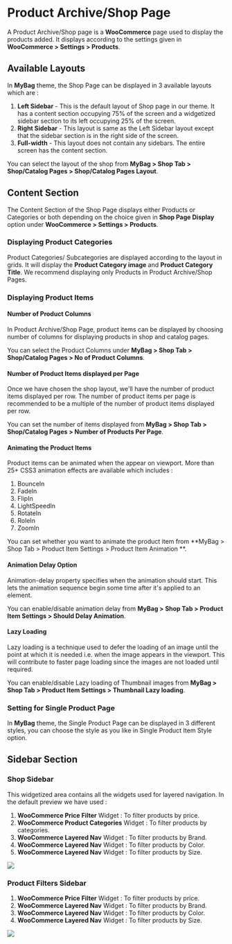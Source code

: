 # Product Archive/Shop Page

A Product Archive/Shop page is a **WooCommerce** page used to display the products added. It displays according to the settings given in **WooCommerce > Settings > Products**.

## Available Layouts

In **MyBag** theme, the Shop Page can be displayed in 3 available layouts which are :
1. **Left Sidebar** - This is the default layout of Shop page in our theme. It has a content section occupying 75% of the screen and a widgetized sidebar section to its left occupying 25% of the screen.
2. **Right Sidebar** - This layout is same as the Left Sidebar layout except that the sidebar section is in the right side of the screen.
3. **Full-width** - This layout does not contain any sidebars. The entire screen has the content section.

You can select the layout of the shop from **MyBag > Shop Tab > Shop/Catalog Pages > Shop/Catalog Pages Layout**.

## Content Section

The Content Section of the Shop Page displays either Products or Categories or both depending on the choice given in **Shop Page Display** option under **WooCommerce > Settings > Products**.

### Displaying Product Categories

Product Categories/ Subcategories are displayed according to the layout in grids. It will display the **Product Category image** and **Product Category Title**. We recommend displaying only Products in Product Archive/Shop Pages.

### Displaying Product Items

#### Number of Product Columns

In Product Archive/Shop Page, product items can be displayed by choosing number of columns for displaying products in shop and catalog pages.

You can select the Product Columns under **MyBag > Shop Tab > Shop/Catalog Pages > No of Product Columns**.

#### Number of Product Items displayed per Page

Once we have chosen the shop layout, we'll have the number of product items displayed per row. The number of product items per page is recommended to be a multiple of the number of product items displayed per row.

You can set the number of items displayed from **MyBag > Shop Tab > Shop/Catalog Pages > Number of Products Per Page**.

#### Animating the Product Items

Product items can be animated when the appear on viewport. More than 25+ CSS3 animation effects are available which includes :

1. BounceIn
2. FadeIn
3. FlipIn
4. LightSpeedIn
5. RotateIn
6. RoleIn
7. ZoomIn

You can set whether you want to animate the product item from **MyBag > Shop Tab > Product Item Settings > Product Item Animation **.

#### Animation Delay Option

Animation-delay property specifies when the animation should start. This lets the animation sequence begin some time after it's applied to an element.

You can enable/disable animation delay from **MyBag > Shop Tab > Product Item Settings > Should Delay Animation**.

#### Lazy Loading

Lazy loading is a technique used to defer the loading of an image until the point at which it is needed i.e. when the image appears in the viewport. This will contribute to faster page loading since the images are not loaded until required.

You can enable/disable Lazy loading of Thumbnail images from **MyBag > Shop Tab > Product Item Settings > Thumbnail Lazy loading**.

### Setting for Single Product Page

In **MyBag** theme, the Single Product Page can be displayed in 3 different styles, you can choose the style as you like in Single Product Item Style option.

## Sidebar Section

### Shop Sidebar

This widgetized area contains all the widgets used for layered navigation. In the default preview we have used :

1. **WooCommerce Price Filter** Widget : To filter products by price.
2. **WooCommerce Product Categories** Widget : To filter products by categories.
3. **WooCommerce Layered Nav** Widget : To filter products by Brand.
4. **WooCommerce Layered Nav** Widget : To filter products by Color.
5. **WooCommerce Layered Nav** Widget : To filter products by Size.

![](http://transvelo.github.io/docs/mybag/images/shop-sidebar-widget.png)

### Product Filters Sidebar

1. **WooCommerce Price Filter** Widget : To filter products by price.
2. **WooCommerce Layered Nav** Widget : To filter products by Brand.
3. **WooCommerce Layered Nav** Widget : To filter products by Color.
4. **WooCommerce Layered Nav** Widget : To filter products by Size.


![](http://transvelo.github.io/docs/mybag/images/product-filter-widget.png)
